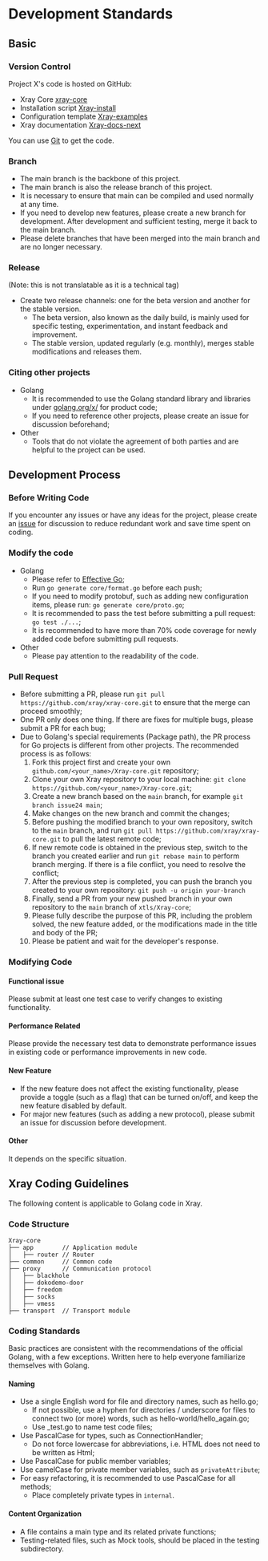 # Development Standards

## Basic

### Version Control

Project X's code is hosted on GitHub:

- Xray Core [xray-core](https://github.com/XTLS/Xray-core)
- Installation script [Xray-install](https://github.com/XTLS/Xray-install)
- Configuration template [Xray-examples](https://github.com/XTLS/Xray-examples)
- Xray documentation [Xray-docs-next](https://github.com/XTLS/Xray-docs-next)

You can use [Git](https://git-scm.com/) to get the code.

### Branch

- The main branch is the backbone of this project.
- The main branch is also the release branch of this project.
- It is necessary to ensure that main can be compiled and used normally at any time.
- If you need to develop new features, please create a new branch for development. After development and sufficient testing, merge it back to the main branch.
- Please delete branches that have been merged into the main branch and are no longer necessary.

### Release

<Badge text="WIP" type="warning"/> (Note: this is not translatable as it is a technical tag)

- Create two release channels: one for the beta version and another for the stable version.
  - The beta version, also known as the daily build, is mainly used for specific testing, experimentation, and instant feedback and improvement.
  - The stable version, updated regularly (e.g. monthly), merges stable modifications and releases them.

### Citing other projects

- Golang
  - It is recommended to use the Golang standard library and libraries under [golang.org/x/](https://pkg.go.dev/search?q=golang.org%2Fx) for product code;
  - If you need to reference other projects, please create an issue for discussion beforehand;
- Other
  - Tools that do not violate the agreement of both parties and are helpful to the project can be used.

## Development Process

### Before Writing Code

If you encounter any issues or have any ideas for the project, please create an [issue](https://github.com/XTLS/Xray-core/issues) for discussion to reduce redundant work and save time spent on coding.

### Modify the code

- Golang
  - Please refer to [Effective Go](https://golang.org/doc/effective_go.html);
  - Run `go generate core/format.go` before each push;
  - If you need to modify protobuf, such as adding new configuration items, please run: `go generate core/proto.go`;
  - It is recommended to pass the test before submitting a pull request: `go test ./...`;
  - It is recommended to have more than 70% code coverage for newly added code before submitting pull requests.
- Other
  - Please pay attention to the readability of the code.

### Pull Request

- Before submitting a PR, please run `git pull https://github.com/xray/xray-core.git` to ensure that the merge can proceed smoothly;
- One PR only does one thing. If there are fixes for multiple bugs, please submit a PR for each bug;
- Due to Golang's special requirements (Package path), the PR process for Go projects is different from other projects. The recommended process is as follows:
  1. Fork this project first and create your own `github.com/<your_name>/Xray-core.git` repository;
  2. Clone your own Xray repository to your local machine: `git clone https://github.com/<your_name>/Xray-core.git`;
  3. Create a new branch based on the `main` branch, for example `git branch issue24 main`;
  4. Make changes on the new branch and commit the changes;
  5. Before pushing the modified branch to your own repository, switch to the `main` branch, and run `git pull https://github.com/xray/xray-core.git` to pull the latest remote code;
  6. If new remote code is obtained in the previous step, switch to the branch you created earlier and run `git rebase main` to perform branch merging. If there is a file conflict, you need to resolve the conflict;
  7. After the previous step is completed, you can push the branch you created to your own repository: `git push -u origin your-branch`
  8. Finally, send a PR from your new pushed branch in your own repository to the `main` branch of `xtls/Xray-core`;
  9. Please fully describe the purpose of this PR, including the problem solved, the new feature added, or the modifications made in the title and body of the PR;
  10. Please be patient and wait for the developer's response.

### Modifying Code

#### Functional issue

Please submit at least one test case to verify changes to existing functionality.

#### Performance Related

Please provide the necessary test data to demonstrate performance issues in existing code or performance improvements in new code.

#### New Feature

- If the new feature does not affect the existing functionality, please provide a toggle (such as a flag) that can be turned on/off, and keep the new feature disabled by default.
- For major new features (such as adding a new protocol), please submit an issue for discussion before development.

#### Other

It depends on the specific situation.

## Xray Coding Guidelines

The following content is applicable to Golang code in Xray.

### Code Structure

```
Xray-core
├── app        // Application module
│   ├── router // Router
├── common     // Common code
├── proxy      // Communication protocol
│   ├── blackhole
│   ├── dokodemo-door
│   ├── freedom
│   ├── socks
│   ├── vmess
├── transport  // Transport module
```

### Coding Standards

Basic practices are consistent with the recommendations of the official Golang, with a few exceptions. Written here to help everyone familiarize themselves with Golang.

#### Naming

- Use a single English word for file and directory names, such as hello.go;
  - If not possible, use a hyphen for directories / underscore for files to connect two (or more) words, such as hello-world/hello_again.go;
  - Use \_test.go to name test code files;
- Use PascalCase for types, such as ConnectionHandler;
  - Do not force lowercase for abbreviations, i.e. HTML does not need to be written as Html;
- Use PascalCase for public member variables;
- Use camelCase for private member variables, such as `privateAttribute`;
- For easy refactoring, it is recommended to use PascalCase for all methods;
  - Place completely private types in `internal`.

#### Content Organization

- A file contains a main type and its related private functions;
- Testing-related files, such as Mock tools, should be placed in the testing subdirectory.
